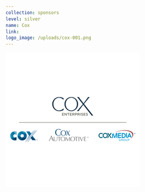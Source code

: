 ```yaml
---
collection: sponsors
level: silver
name: Cox
link:
logo_image: /uploads/cox-001.png
---
```



![](/uploads/versions/cox-001---x----360-360x---.png)